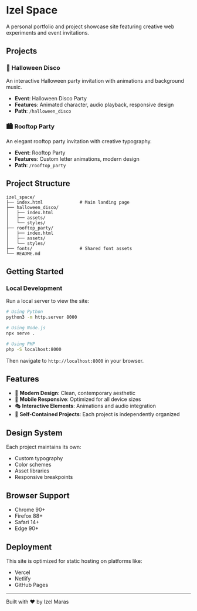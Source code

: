 # Izel Space

A personal portfolio and project showcase site featuring creative web experiments and event invitations.

## Projects

### 🎃 Halloween Disco
An interactive Halloween party invitation with animations and background music.
- **Event**: Halloween Disco Party
- **Features**: Animated character, audio playback, responsive design
- **Path**: `/halloween_disco`

### 🏙️ Rooftop Party
An elegant rooftop party invitation with creative typography.
- **Event**: Rooftop Party
- **Features**: Custom letter animations, modern design
- **Path**: `/rooftop_party`

## Project Structure

```
izel_space/
├── index.html              # Main landing page
├── halloween_disco/
│   ├── index.html
│   ├── assets/
│   └── styles/
├── rooftop_party/
│   ├── index.html
│   ├── assets/
│   └── styles/
├── fonts/                  # Shared font assets
└── README.md
```

## Getting Started

### Local Development

Run a local server to view the site:

```bash
# Using Python
python3 -m http.server 8000

# Using Node.js
npx serve .

# Using PHP
php -S localhost:8000
```

Then navigate to `http://localhost:8000` in your browser.

## Features

- 🎨 **Modern Design**: Clean, contemporary aesthetic
- 📱 **Mobile Responsive**: Optimized for all device sizes
- 🎭 **Interactive Elements**: Animations and audio integration
- 🎯 **Self-Contained Projects**: Each project is independently organized

## Design System

Each project maintains its own:
- Custom typography
- Color schemes
- Asset libraries
- Responsive breakpoints

## Browser Support

- Chrome 90+
- Firefox 88+
- Safari 14+
- Edge 90+

## Deployment

This site is optimized for static hosting on platforms like:
- Vercel
- Netlify
- GitHub Pages

---

Built with ❤️ by Izel Maras
